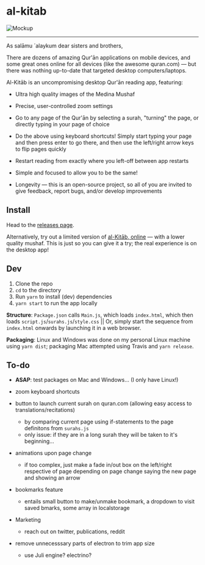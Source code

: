 # al-kitab

![Mockup](https://preview.ibb.co/iFnSk8/mockup.png)


--------

As salāmu ´alaykum dear sisters and brothers,

There are dozens of amazing Qur'ān applications on mobile devices, and some great ones online for all devices (like the awesome quran.com) — but there was nothing up-to-date that targeted desktop computers/laptops.

Al-Kitāb is an uncompromising desktop Qur'ān reading app, featuring:

* Ultra high quality images of the Medina Mushaf

* Precise, user-controlled zoom settings

* Go to any page of the Qur'ān by selecting a surah, "turning" the page, or directly typing in your page of choice

* Do the above using keyboard shortcuts! Simply start typing your page and then press enter to go there, and then use the left/right arrow keys to flip pages quickly

* Restart reading from exactly where you left-off between app restarts

* Simple and focused to allow you to be the same!

* Longevity — this is an open-source project, so all of you are invited to give feedback, report bugs, and/or develop improvements

## Install
Head to the [releases page](https://github.com/mr-islam/al-kitab/releases).

Alternatively, try out a limited version of [al-Kitāb, online](https://mr-islam.github.io/al-kitab/) — 
with a lower quality mushaf. This is just so you can give it a try; 
the real experience is on the desktop app!

## Dev
1. Clone the repo
2. `cd` to the directory 
3. Run `yarn` to install (dev) dependencies
4. `yarn start` to run the app locally

**Structure**: `Package.json` calls `Main.js`, which loads `index.html`, 
which then loads `script.js`/`surahs.js`/`style.css` || Or, simply start the sequence from 
`index.html` onwards by launching it in a web browser.

**Packaging**: Linux and Windows was done on my personal Linux machine using `yarn dist`; 
packaging Mac attempted using Travis and `yarn release`.

## To-do

- **ASAP**: test packages on Mac and Windows… (I only have Linux!)

- zoom keyboard shortcuts
- button to launch current surah on quran.com (allowing easy access to translations/recitations)
  - by comparing current page using if-statements to the page definitons from `surahs.js`
  - only issue: if they are in a long surah they will be taken to it's beginning…
- animations upon page change
  - if too complex, just make a fade in/out box on the left/right respective of page depending on page change saying the new page and showing an arrow
- bookmarks feature
  - entails small button to make/unmake bookmark, a dropdown to visit saved bmarks, some array in localstorage
- Marketing
  - reach out on twitter, publications, reddit

- remove unnecesssary parts of electron to trim app size 
  - use Juli engine? electrino?
